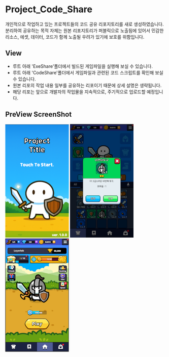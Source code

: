 # Project_Code_Share
개인적으로 작업하고 있는 프로젝트들의 코드 공유 리포지토리를 새로 생성하였습니다. 분리하여 공유하는 목적 자체는 원본 리포지토리가 퍼블릭으로 노출됨에 있어서 민감한 리소스, 에셋, 데이터, 코드가 함께 노출될 우려가 있기에 보호를 위함입니다. 
## View
- 루트 아래 'ExeShare'폴더에서 빌드된 게임파일을 실행해 보실 수 있습니다.
- 루트 아래 'CodeShare'폴더에서 게임파일과 관련된 코드 스크립트를 확인해 보실 수 있습니다.
- 원본 리포의 작업 내용 일부를 공유하는 리포이기 때문에 상세 설명은 생략됩니다.
- 해당 리포는 앞으로 개발자의 작업물을 지속적으로, 주기적으로 업로드할 예정입니다.

## PreView ScreenShot
<p float="left">
  <img src="PreView/Proj1_Title.png" width="200">
  <img src="PreView/Proj1_Equip.png" width="200">
  <img src="PreView/Proj1_Lobby.png" width="200">
</p>
